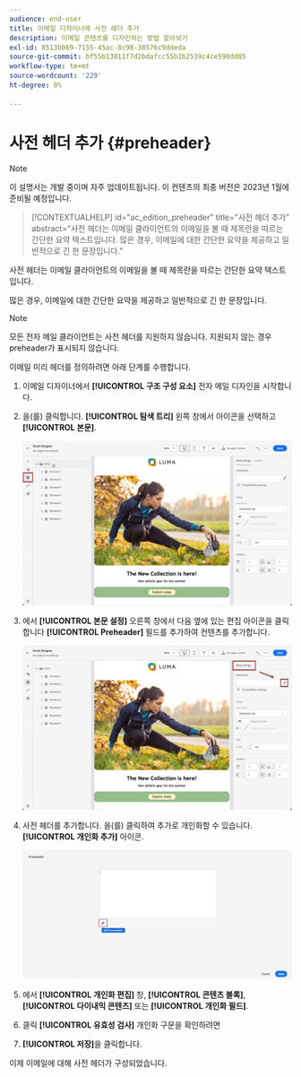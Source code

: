```yaml
---
audience: end-user
title: 이메일 디자이너에 사전 헤더 추가
description: 이메일 콘텐츠를 디자인하는 방법 알아보기
exl-id: 8513b069-7155-45ac-8c98-38576c9ddeda
source-git-commit: bf55b13011f7d2bdafcc55b1b2539c4ce590dd85
workflow-type: tm+mt
source-wordcount: '229'
ht-degree: 0%

---
```


# 사전 헤더 추가 {#preheader}

>[!NOTE]
>
>이 설명서는 개발 중이며 자주 업데이트됩니다. 이 컨텐츠의 최종 버전은 2023년 1월에 준비될 예정입니다.

>[!CONTEXTUALHELP]
>id="ac_edition_preheader"
>title="사전 헤더 추가"
>abstract="사전 헤더는 이메일 클라이언트의 이메일을 볼 때 제목란을 따르는 간단한 요약 텍스트입니다. 많은 경우, 이메일에 대한 간단한 요약을 제공하고 일반적으로 긴 한 문장입니다."

사전 헤더는 이메일 클라이언트의 이메일을 볼 때 제목란을 따르는 간단한 요약 텍스트입니다.

많은 경우, 이메일에 대한 간단한 요약을 제공하고 일반적으로 긴 한 문장입니다.

>[!NOTE]
>
>모든 전자 메일 클라이언트는 사전 헤더를 지원하지 않습니다. 지원되지 않는 경우 preheader가 표시되지 않습니다.

이메일 미리 헤더를 정의하려면 아래 단계를 수행합니다.

1. 이메일 디자이너에서 **[!UICONTROL 구조 구성 요소]** 전자 메일 디자인을 시작합니다.

1. 을(를) 클릭합니다. **[!UICONTROL 탐색 트리]** 왼쪽 창에서 아이콘을 선택하고 **[!UICONTROL 본문]**.

   ![](assets/preheader_body.png)

1. 에서 **[!UICONTROL 본문 설정]** 오른쪽 창에서 다음 옆에 있는 편집 아이콘을 클릭합니다 **[!UICONTROL Preheader]** 필드를 추가하여 컨텐츠를 추가합니다.

   ![](assets/preheader_body_settings.png)

1. 사전 헤더를 추가합니다. 을(를) 클릭하여 추가로 개인화할 수 있습니다. **[!UICONTROL 개인화 추가]** 아이콘.

   ![](assets/preheader_3.png)

1. 에서 **[!UICONTROL 개인화 편집]** 창, **[!UICONTROL 콘텐츠 블록]**, **[!UICONTROL 다이내믹 콘텐츠]** 또는 **[!UICONTROL 개인화 필드]**.

1. 클릭 **[!UICONTROL 유효성 검사]** 개인화 구문을 확인하려면

1. **[!UICONTROL 저장]**&#x200B;을 클릭합니다.

이제 이메일에 대해 사전 헤더가 구성되었습니다.
